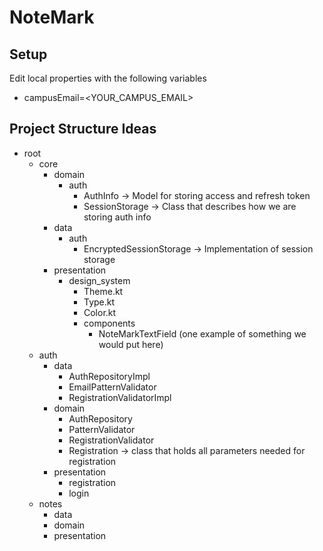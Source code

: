 # NoteMark


## Setup

Edit local properties with the following variables
- campusEmail=<YOUR_CAMPUS_EMAIL>

## Project Structure Ideas

- root
  - core
    - domain
      - auth
        * AuthInfo -> Model for storing access and refresh token
        * SessionStorage -> Class that describes how we are storing auth info
    - data
      - auth
        * EncryptedSessionStorage -> Implementation of session storage
    - presentation
      - design_system
        * Theme.kt
        * Type.kt
        * Color.kt
        - components
          * NoteMarkTextField (one example of something we would put here)
  - auth
    - data
      * AuthRepositoryImpl
      * EmailPatternValidator
      * RegistrationValidatorImpl
    - domain
      * AuthRepository
      * PatternValidator
      * RegistrationValidator
      * Registration -> class that holds all parameters needed for registration
    - presentation
      - registration
      - login
  - notes
    - data
    - domain
    - presentation
